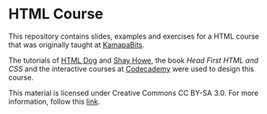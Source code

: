 HTML Course
=========

This repository contains slides, examples and exercises for a  HTML course that was originally taught at [KamapaBits](http://kampabits.org).

The tutorials of [HTML Dog](http://htmldog.com/) and [Shay Howe](http://learn.shayhowe.com/), the book *Head First HTML and CSS* and the interactive courses at [Codecademy](http://www.codecademy.com) were used to design this course.

This material is licensed under Creative Commons CC BY-SA 3.0. For more
information, follow this [link](http://creativecommons.org/licenses/by-sa/3.0/).
